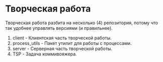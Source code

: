 # Творческая работа

Творческая работа разбита на несколько (4) репозитория, потому что так удобнее управлять версиями (и правильнее).

1. client - Клиентская часть творческой работы.
2. process_utils - Пакет утилит для работы с процессами.
3. server - Серверная часть творческой работы.
4. TSP - Задача коммивояжера.

